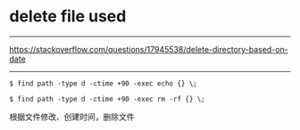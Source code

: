 # delete file used

---

https://stackoverflow.com/questions/17945538/delete-directory-based-on-date

---

```
$ find path -type d -ctime +90 -exec echo {} \;

$ find path -type d -ctime +90 -exec rm -rf {} \;
```

根据文件修改、创建时间，删除文件
